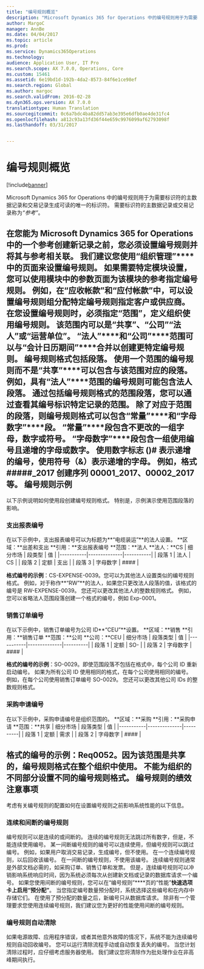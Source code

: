 ```yaml
---
title: "编号规则概览"
description: "Microsoft Dynamics 365 for Operations 中的编号规则用于为需要标识符的主数据记录和交易记录生成可读的唯一的标识符。 需要标识符的主数据记录或交易记录称为<em>“参考”</em>。"
author: MargoC
manager: AnnBe
ms.date: 04/04/2017
ms.topic: article
ms.prod: 
ms.service: Dynamics365Operations
ms.technology: 
audience: Application User, IT Pro
ms.search.scope: AX 7.0.0, Operations, Core
ms.custom: 15461
ms.assetid: 6e19bd1d-192b-4da2-8573-84f6e1ce98ef
ms.search.region: Global
ms.author: margoc
ms.search.validFrom: 2016-02-28
ms.dyn365.ops.version: AX 7.0.0
translationtype: Human Translation
ms.sourcegitcommit: 0c6a7bdc4ba82dd57ab3e395e6dfb0ae4de31fc4
ms.openlocfilehash: a812c93a13fd36f44e659c9976099af62793098f
ms.lasthandoff: 03/31/2017


---
```


# <a name="number-sequence-overview"></a>编号规则概览

[!include[banner](../includes/banner.md)]


Microsoft Dynamics 365 for Operations 中的编号规则用于为需要标识符的主数据记录和交易记录生成可读的唯一的标识符。 需要标识符的主数据记录或交易记录称为<em>“参考”</em>。

在您能为 Microsoft Dynamics 365 for Operations 中的一个参考创建新记录之前，您必须设置编号规则并将其与参考相关联。 我们建议您使用“组织管理”****中的页面来设置编号规则。 如果需要特定模块设置，您可以使用模块中的参数页面为该模块的参考指定编号规则。 例如，在“应收帐款”****和“应付帐款”****中，可以设置编号规则组分配特定编号规则指定客户或供应商。 在您设置编号规则时，必须指定“范围”，定义组织使用编号规则。 该范围内可以是“共享”****、“公司”****“法人”****或“运营单位”****。 “法人”****和“公司”****范围可以与“会计日历期间”****合并以创建更特定编号规则。 编号规则格式包括段落。 使用一个范围的编号规则而不是“共享”****可以包含与该范围对应的段落。 例如，具有“法人”****范围的编号规则可能包含法人段落。 通过包括编号规则格式的范围段落，您可以通过查看其编号标识特定记录的范围。 除了对应于范围的段落，则编号规则格式可以包含“常量”****和“字母数字”****段。 “常量”****段包含不更改的一组字母，数字或符号。 “字母数字”****段包含一组使用编号且递增的字母或数字。 使用数字标志 ()\# 表示递增的编号，使用符号（&）表示递增的字母。 例如，格式 \#\#\#\#\#\_2017 创建序列 00001\_2017、00002\_2017 等。
编号规则示例
------------------------

以下示例说明如何使用段创建编号规则格式。 特别是，示例演示使用范围段落的影响。
### <a name="expense-report-numbers"></a>支出报表编号

在以下示例中，支出报表编号可以为标题为**“电缆装运”**的法人设置。 **区域：**出差和支出 **引用：**支出报表编号 **范围：**法人 **法人：**CS
| 细分市场  | 段类型 | 值     |
|-----------|--------------|-----------|
| 段落 1 | 法人 | CS        |
| 段落 2 | 定额     | 支出 |
| 段落 3 | 字母数字 | \#\#\#\#  |

**格式编号的示例**：CS-EXPENSE-0039。您可以为其他法人设置类似的编号规则格式。 例如，对于称作**“RW”**的法人，如果您只更改法人段落的值，该格式的编号是 RW-EXPENSE-0039。 您还可以更改其他法人的整数规则格式。 例如，您可以省略法人范围段落创建一个格式的编号，例如 Exp-0001。

### <a name="sales-order-numbers"></a>销售订单编号

在以下示例中，销售订单编号为公司 ID**“CEU”**设置。 **区域：**销售 **引用：**销售订单 **范围：**公司 **公司：**CEU
| 细分市场  | 段落类型 | 值    |
|-----------|--------------|----------|
| 段落 1 | 定额     | SO-      |
| 段落 2 | 字母数字 | \#\#\#\# |

**格式的编号的示例**：SO-0029。即使范围段落不包括在格式中，每个公司 ID 重新启动编号。 如果为所有公司 ID 使用相同的格式，在每个公司使用相同的编号。 例如，在每个公司使用销售订单编号 SO-0029。 您还可以更改其他公司 IDs 的整数规则格式。

### <a name="purchase-requisition-numbers"></a>采购申请编号

在以下示例中，采购申请编号是组织范围的。 **区域：**采购 **引用：**采购申请 **范围：**共享
| 细分市场  | 段落类型 | 值    |
|-----------|--------------|----------|
| 段落 1 | 定额     | 需求      |
| 段落 2 | 字母数字 | \#\#\#\# |

**格式的编号的示例**：Req0052。因为该范围是**共享**的，编号规则格式在整个组织中使用。 不能为组织的不同部分设置不同的编号规则格式。 编号规则的绩效注意事项
-----------------------------------------------

考虑有关编号规则的配置如何在设置编号规则之前影响系统性能的以下信息。
### <a name="continuous-and-non-continuous-number-sequences"></a>连续和间断的编号规则

编号规则可以是连续的或间断的。 连续的编号规则无法跳过所有数字，但是，不能连续使用编号。 某一间断编号规则的编号可以连续使用，但编号规则可以跳过编号。 例如，如果用户取消交易记录，生成编号，但不使用。 在一个连续编号规则，以后回收该编号。 在一间断的编号规则，不使用该编号。 连续编号规则通常是外部文档必需的，如采购订单、销售订单和发票。 但是，连续编号规则可以冲销影响系统响应时间，因为系统必须每次从创建新文档或记录的数据库请求一个编号。 如果您使用间断的编号规则，您可以在“编号规则”****页的“性能”****快速选项卡上启用“预分配”****。 当您指定编号数量预分配时，系统选择这些编号和在内存中存储它们。 在使用了预分配的数量之后，新编号只从数据库请求。 除非有一个管理要求您使用连续编号规则，我们建议您为更好的性能使用间断的编号规则。

### <a name="automatic-cleanup-of-number-sequences"></a>编号规则自动清除

如果电源故障、应用程序错误，或者其他意外故障的情况下，系统不能为连续编号规则自动回收编号。 您可以运行清除流程手动或自动恢复丢失的编号。 当您计划清除过程时，应仔细考虑服务器使用。 我们建议您将清除作为批处理作业在非高峰期间执行。






